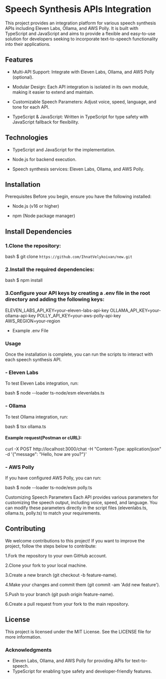 # Speech Synthesis APIs Integration
This project provides an integration platform for various speech synthesis APIs including Eleven Labs, Ollama, and AWS Polly. It is built with TypeScript and JavaScript and aims to provide a flexible and easy-to-use solution for developers seeking to incorporate text-to-speech functionality into their applications.

## Features

- Multi-API Support: Integrate with Eleven Labs, Ollama, and AWS Polly (optional).

- Modular Design: Each API integration is isolated in its own module, making it easier to extend and maintain.

- Customizable Speech Parameters: Adjust voice, speed, language, and tone for each API.

- TypeScript & JavaScript: Written in TypeScript for type safety with JavaScript fallback for flexibility.

## Technologies
- TypeScript and JavaScript for the implementation.

- Node.js for backend execution.

- Speech synthesis services: Eleven Labs, Ollama, and AWS Polly.

## Installation
Prerequisites
Before you begin, ensure you have the following installed:

- Node.js (v16 or higher)

- npm (Node package manager)

## Install Dependencies

### 1.Clone the repository:

bash
$ git clone `https://github.com/IhnatVelykoivan/new.git`

### 2.Install the required dependencies:

bash
$ npm install

### 3.Configure your API keys by creating a .env file in the root directory and adding the following keys:

ELEVEN_LABS_API_KEY=your-eleven-labs-api-key
OLLAMA_API_KEY=your-ollama-api-key
POLLY_API_KEY=your-aws-polly-api-key
AWS_REGION=your-region

- Example .env File

### Usage
Once the installation is complete, you can run the scripts to interact with each speech synthesis API.



### - Eleven Labs

To test Eleven Labs integration, run:

bash
$ node --loader ts-node/esm elevenlabs.ts

### - Ollama

To test Ollama integration, run:

bash
$ tsx ollama.ts

#### Example request(Postman or cURL):
curl -X POST http://localhost:3000/chat -H "Content-Type: application/json" -d '{"message": "Hello, how are you?"}'

### - AWS Polly
If you have configured AWS Polly, you can run:

bash
$ node --loader ts-node/esm polly.ts

Customizing Speech Parameters
Each API provides various parameters for customizing the speech output, including voice, speed, and language. You can modify these parameters directly in the script files (elevenlabs.ts, ollama.ts, polly.ts) to match your requirements.

## Contributing
We welcome contributions to this project! If you want to improve the project, follow the steps below to contribute:

1.Fork the repository to your own GitHub account.

2.Clone your fork to your local machine.

3.Create a new branch (git checkout -b feature-name).

4.Make your changes and commit them (git commit -am 'Add new feature').

5.Push to your branch (git push origin feature-name).

6.Create a pull request from your fork to the main repository.

## License
This project is licensed under the MIT License. See the LICENSE file for more information.

### Acknowledgments

- Eleven Labs, Ollama, and AWS Polly for providing APIs for text-to-speech.
- TypeScript for enabling type safety and developer-friendly features.

